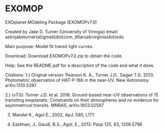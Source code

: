 # EXOMOP
EXOplanet MOdeling Package (EXOMOPv7.0)

Created by Jake D. Turner (University of Viringia)
email: astrojaketurner(at)gmail(dot)com; jt6an(at)virginia(dot)edu

Main purpose: Model fit transit light curves. 

Download: Download EXOMOPv7.0.zip to obtain the code.  

Help: See the README.pdf for a description of the code and what it does. 

Citations: 
1.) Original version: Pearson K. A., Turner J.D., Sagan T.G. 2013. Photometric observation of
HAT-P-16b in the near-UV. New Astronomy. arXiv.1310.5397.

2.) (v7.0): Turner J.D. et al. 2016. Ground-based near-UV observations of 15 transiting exoplanets: Constraints on their atmospheres and no evidence for asymmetrical transits. MNRAS,
arXiv.1603.02587

3. Mandel K., Agol E., 2002, ApJ, 580, L171

4. Eastman, J., Gaudi, B.S., Agol, E., 2013. Pasp 125, 83, 1206.5798
